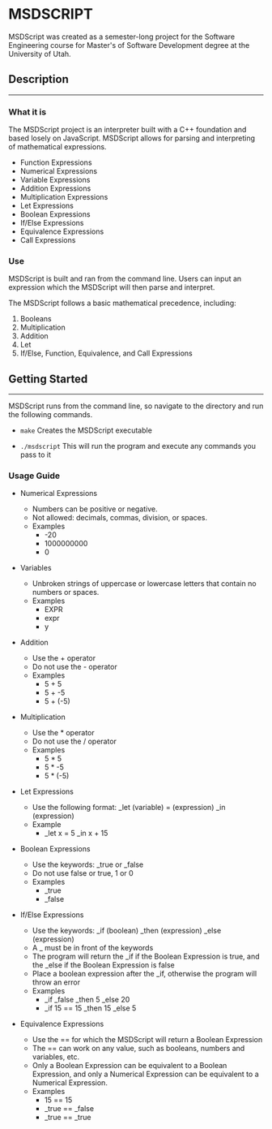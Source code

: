 # MSDSCRIPT

MSDScript was created as a semester-long project for the Software Engineering course for Master's of Software Development degree at the University of Utah. 

## Description
-----
### What it is

The MSDScript project is an interpreter built with a C++ foundation and based losely on JavaScript. MSDScript allows for parsing and interpreting of mathematical expressions. 
- Function Expressions
- Numerical Expressions
- Variable Expressions
- Addition Expressions
- Multiplication Expressions
- Let Expressions
- Boolean Expressions
- If/Else Expressions
- Equivalence Expressions
- Call Expressions

### Use

MSDScript is built and ran from the command line. Users can input an expression which the MSDScript will then parse and interpret. 

The MSDScript follows a basic mathematical precedence, including:
1. Booleans
2. Multiplication
3. Addition
4. Let
5. If/Else, Function, Equivalence, and Call Expressions

## Getting Started
-----
MSDScript runs from the command line, so navigate to the directory and run the following commands.

* `make`
Creates the MSDScript executable

* `./msdscript` 
This will run the program and execute any commands you pass to it

### Usage Guide

- Numerical Expressions
  - Numbers can be positive or negative. 
  - Not allowed: decimals, commas, division, or spaces.
  - Examples
    - -20
    - 1000000000
    - 0

- Variables
  - Unbroken strings of uppercase or lowercase letters that contain no numbers or spaces.
  - Examples 
    - EXPR
    - expr
    - y

- Addition
  - Use the + operator
  - Do not use the - operator
  - Examples
    - 5 + 5
    - 5 + -5
    - 5 + (-5)

- Multiplication
  - Use the * operator
  - Do not use the / operator
  - Examples
    - 5 * 5
    - 5 * -5
    - 5 * (-5)

- Let Expressions
  - Use the following format: _let (variable) = (expression) _in (expression)
  - Example
    - _let x = 5 _in x + 15

- Boolean Expressions
  - Use the keywords: _true or _false
  - Do not use false or true, 1 or 0
  - Examples
    - _true
    - _false

- If/Else Expressions
  - Use the keywords: _if (boolean) _then (expression) _else (expression)
  - A _ must be in front of the keywords
  - The program will return the _if if the Boolean Expression is true, and the _else if the Boolean Expression is false
  - Place a boolean expression after the _if, otherwise the program will throw an error
  - Examples
    - _if _false _then 5 _else 20
    - _if 15 == 15 _then 15 _else 5

- Equivalence Expressions
  - Use the == for which the MSDScript will return a Boolean Expression
  - The == can work on any value, such as booleans, numbers and variables, etc.
  - Only a Boolean Expression can be equivalent to a Boolean Expression, and only a Numerical Expression can be equivalent to a Numerical Expression.
  - Examples
    - 15 == 15
    - _true == _false 
    - _true == _true
